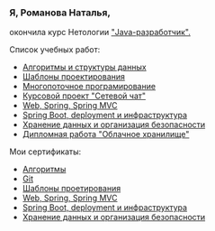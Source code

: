 ### Я, Романова Наталья,
окончила курс Нетологии ["Java-разработчик".](https://netology.ru/programs/java-developer?recommended_by=instant_search)

Список учебных работ:
- [Алгоритмы и структуры данных]()
- [Шаблоны проектирования]()
- [Многопоточное програмирование](https://github.com/romanova-nat/list-multithreading-/blob/main/README.md)
- [Курсовой проект "Сетевой чат"]()
- [Web, Spring, Spring MVC]()
- [Spring Boot, deployment и инфраструктура]()
- [Хранение данных и организация безопасности](https://github.com/romanova-nat/list-security)
- [Дипломная работа "Облачное хранилище"](https://github.com/romanova-nat/Cloude)

 Мои сертификаты:
- [Алгоритмы]()
- [Git]()
- [Шаблоны проетирования]()
- [Web, Spring, Spring MVC]()
- [Spring Boot, deployment и инфраструктура]()
- [Хранение данных и организация безопасности]()
